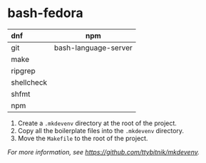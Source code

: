 # bash-fedora

| dnf        | npm                  |
|:-----------|----------------------|
| git        | bash-language-server |
| make       |                      |
| ripgrep    |                      |
| shellcheck |                      |
| shfmt      |                      |
| npm        |                      |

1. Create a `.mkdevenv` directory at the root of the project.
2. Copy all the boilerplate files into the `.mkdevenv` directory.
3. Move the `Makefile` to the root of the project.

*For more information, see <https://github.com/ttybitnik/mkdevenv>.*
